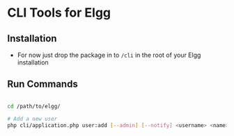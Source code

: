 CLI Tools for Elgg
==================

## Installation

 * For now just drop the package in to `/cli` in the root of your Elgg installation

## Run Commands

```sh

cd /path/to/elgg/

# Add a new user
php cli/application.php user:add [--admin] [--notify] <username> <name> <email>
```